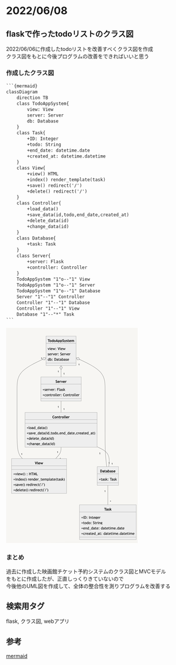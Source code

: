 # 2022/06/08

## flaskで作ったtodoリストのクラス図 

2022/06/06に作成したtodoリストを改善すべくクラス図を作成<br>
クラス図をもとに今後プログラムの改善をできればいいと思う<br>

### 作成したクラス図
````
```{mermaid}
classDiagram
	direction TB
	class TodoAppSystem{
		view: View
		server: Server
		db: Database
	}
	class Task{
		+ID: Integer
		+todo: String
		+end_date: datetime.date
		+created_at: datetime.datetime
	}
	class View{
		+view() HTML
		+index() render_template(task)
		+save() redirect('/')
		+delete() redirect('/')
	}
	class Controller{
		+load_data()
		+save_data(id,todo,end_date,created_at)
		+delete_data(id)
		+change_data(id)
	}
	class Database{
		+task: Task
	}
	class Server{
		+server: Flask
		+controller: Controller
	}
	TodoAppSystem "1"o--"1" View
	TodoAppSystem "1"o--"1" Server
	TodoAppSystem "1"o--"1" Database
	Server "1"--"1" Controller
	Controller "1"--"1" Database
	Controller "1"--"1" View
	Database "1"--"*" Task
```
````
![alt](./image/20220608-1.png)
<!-- <img src="../_images/20220608-1.png" width="360"> -->

### まとめ
過去に作成した映画館チケット予約システムのクラス図とMVCモデル<br>
をもとに作成したが、正直しっくりきていないので<br>
今後他のUML図を作成して、全体の整合性を測りプログラムを改善する

## 検索用タグ

flask, クラス図, webアプリ

## 参考
[mermaid](https://mermaid-js.github.io/mermaid/#/)